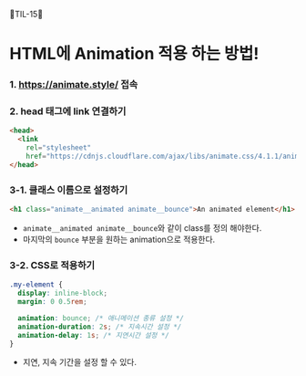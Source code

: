 🦁TIL-15🦁

# HTML에 Animation 적용 하는 방법!
### 1. https://animate.style/ 접속
### 2. head 태그에 link 연결하기
```html
<head>
  <link
    rel="stylesheet"
    href="https://cdnjs.cloudflare.com/ajax/libs/animate.css/4.1.1/animate.min.css"/>
</head>
```
### 3-1. 클래스 이름으로 설정하기
```html
<h1 class="animate__animated animate__bounce">An animated element</h1>
```
- `animate__animated animate__bounce`와 같이 class를 정의 해야한다.
- 마지막의 `bounce` 부분을 원하는 animation으로 적용한다. 

### 3-2. CSS로 적용하기
```css
.my-element {
  display: inline-block;
  margin: 0 0.5rem;

  animation: bounce; /* 애니메이션 종류 설정 */
  animation-duration: 2s; /* 지속시간 설정 */
  animation-delay: 1s; /* 지연시간 설정 */
}
```
- 지연, 지속 기간을 설정 할 수 있다.
